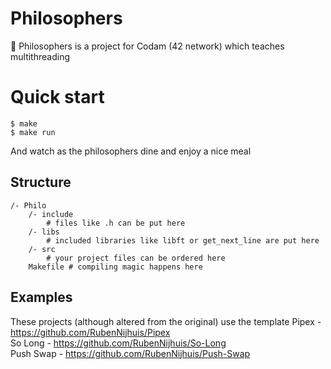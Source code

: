 # Philosophers
🧐  Philosophers is a project for Codam (42 network) which teaches multithreading 

# Quick start
```
$ make
$ make run
```
And watch as the philosophers dine and enjoy a nice meal

## Structure
```
/- Philo
    /- include
        # files like .h can be put here
    /- libs
        # included libraries like libft or get_next_line are put here
    /- src
        # your project files can be ordered here
    Makefile # compiling magic happens here
```

## Examples
These projects (although altered from the original) use the template
Pipex - https://github.com/RubenNijhuis/Pipex <br>
So Long - https://github.com/RubenNijhuis/So-Long <br>
Push Swap - https://github.com/RubenNijhuis/Push-Swap
